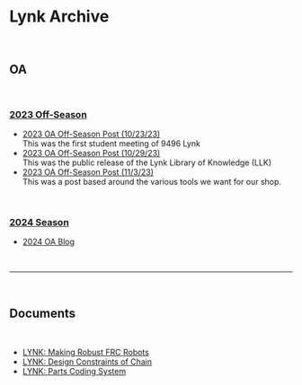 # Lynk Archive

<br>

## OA

<br>

### [2023 Off-Season](./2023OffSeasonOA/index.md)
- [2023 OA Off-Season Post (10/23/23)](https://www.chiefdelphi.com/t/frc-9496-lynk-2024-build-thread-open-alliance/441524?u=jimmyy/3?u=jimmyy) <br>
This was the first student meeting of 9496 Lynk
- [2023 OA Off-Season Post (10/29/23)](https://www.chiefdelphi.com/t/frc-9496-lynk-2024-build-thread-open-alliance/441524/8?u=jimmyy) <br>
This was the public release of the Lynk Library of Knowledge (LLK)
- [2023 OA Off-Season Post (11/3/23)](https://www.chiefdelphi.com/t/frc-9496-lynk-2024-build-thread-open-alliance/441524/10?u=jimmyy) <br>
This was a post based around the various tools we want for our shop.

<br>

### [2024 Season](./2024SeasonOA/index.md)
- [2024 OA Blog](https://www.chiefdelphi.com/t/frc-9496-lynk-2024-build-thread-open-alliance/441524?u=jimmyy)

<br>

***

<br>

## Documents

<br>

- [LYNK: Making Robust FRC Robots](https://docs.google.com/document/d/1Qt6DSVOIRh5dXyzQ9Q3VipjBpd12ozPSDN2LOaZLYqo/edit?usp=sharing)
- [LYNK: Design Constraints of Chain](https://docs.google.com/document/d/1m06TxMAqUlIHKjY84uFjRJwLsTOlEjOfFqxZBVQKsck/edit?usp=sharing)
- [LYNK: Parts Coding System](https://docs.google.com/document/d/1AxjovjDQV9VLWG0vvZujM-4wMK7v6N10FWTSsmSrQFU/edit?usp=sharing)

<br>
